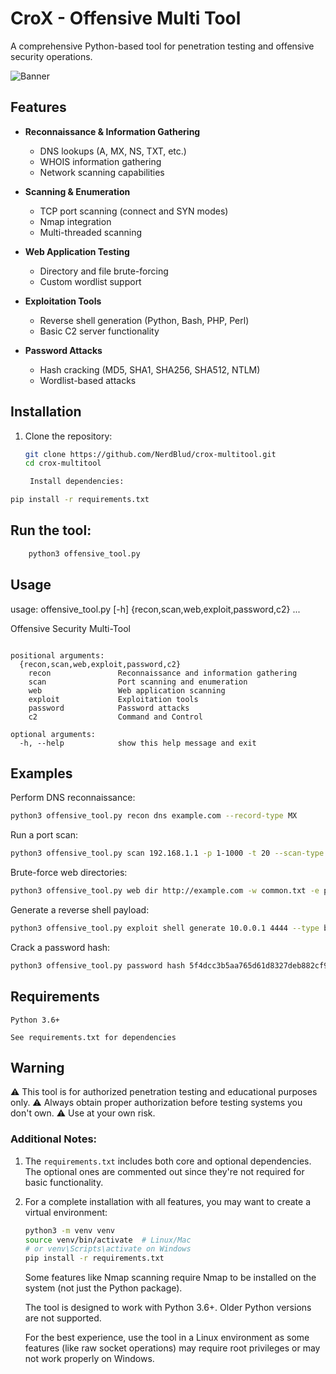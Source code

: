 # CroX - Offensive Multi Tool

A comprehensive Python-based tool for penetration testing and offensive security operations.

![Banner](https://i.imgur.com/ieTRSTK.png)

## Features

- **Reconnaissance & Information Gathering**
  - DNS lookups (A, MX, NS, TXT, etc.)
  - WHOIS information gathering
  - Network scanning capabilities

- **Scanning & Enumeration**
  - TCP port scanning (connect and SYN modes)
  - Nmap integration
  - Multi-threaded scanning

- **Web Application Testing**
  - Directory and file brute-forcing
  - Custom wordlist support

- **Exploitation Tools**
  - Reverse shell generation (Python, Bash, PHP, Perl)
  - Basic C2 server functionality

- **Password Attacks**
  - Hash cracking (MD5, SHA1, SHA256, SHA512, NTLM)
  - Wordlist-based attacks

## Installation

1. Clone the repository:
   ```bash
   git clone https://github.com/NerdBlud/crox-multitool.git
   cd crox-multitool

    Install dependencies:

```bash
pip install -r requirements.txt
```

##  Run the tool:
```py
    python3 offensive_tool.py
```

## Usage

usage: offensive_tool.py [-h] {recon,scan,web,exploit,password,c2} ...

Offensive Security Multi-Tool

```text

positional arguments:
  {recon,scan,web,exploit,password,c2}
    recon               Reconnaissance and information gathering
    scan                Port scanning and enumeration
    web                 Web application scanning
    exploit             Exploitation tools
    password            Password attacks
    c2                  Command and Control

optional arguments:
  -h, --help            show this help message and exit

```

## Examples

Perform DNS reconnaissance:

```bash
python3 offensive_tool.py recon dns example.com --record-type MX
```

Run a port scan:
```bash
python3 offensive_tool.py scan 192.168.1.1 -p 1-1000 -t 20 --scan-type syn
```

Brute-force web directories:
```bash
python3 offensive_tool.py web dir http://example.com -w common.txt -e php,html
```

Generate a reverse shell payload:
```bash
python3 offensive_tool.py exploit shell generate 10.0.0.1 4444 --type bash
```

Crack a password hash:
```bash
python3 offensive_tool.py password hash 5f4dcc3b5aa765d61d8327deb882cf99 --type md5 -w fpne.txt
```

## Requirements

    Python 3.6+

    See requirements.txt for dependencies

## Warning

⚠️ This tool is for authorized penetration testing and educational purposes only.
⚠️ Always obtain proper authorization before testing systems you don't own.
⚠️ Use at your own risk.


### Additional Notes:

1. The `requirements.txt` includes both core and optional dependencies. The optional ones are commented out since they're not required for basic functionality.

2. For a complete installation with all features, you may want to create a virtual environment:
   ```bash
   python3 -m venv venv
   source venv/bin/activate  # Linux/Mac
   # or venv\Scripts\activate on Windows
   pip install -r requirements.txt
   ```

    Some features like Nmap scanning require Nmap to be installed on the system (not just the Python package).

    The tool is designed to work with Python 3.6+. Older Python versions are not supported.

    For the best experience, use the tool in a Linux environment as some features (like raw socket operations) may require root privileges or may not work properly on Windows.